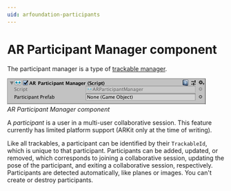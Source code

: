 ```yaml
---
uid: arfoundation-participants
---
```

# AR Participant Manager component

The participant manager is a type of [trackable manager](xref:arfoundation-managers#trackables-and-trackable-managers).

![AR Participant Manager component](../images/ar-participant-manager.png)<br/>*AR Participant Manager component*

A *participant* is a user in a multi-user collaborative session. This feature currently has limited platform support (ARKit only at the time of writing).

Like all trackables, a participant can be identified by their `TrackableId`, which is unique to that participant. Participants can be added, updated, or removed, which corresponds to joining a collaborative session, updating the pose of the participant, and exiting a collaborative session, respectively. Participants are detected automatically, like planes or images. You can't create or destroy participants.
